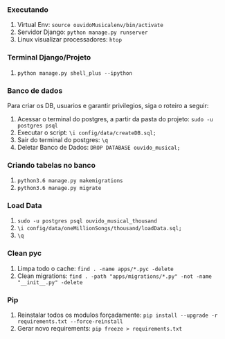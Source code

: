 ### Executando  
1. Virtual Env: `source ouvidoMusicalenv/bin/activate`  
2. Servidor Django: `python manage.py runserver`  
3. Linux visualizar processadores: `htop`

### Terminal Django/Projeto  
1. `python manage.py shell_plus --ipython`  

### Banco de dados   
Para criar os DB, usuarios e garantir privilegios, siga o roteiro a seguir:  
1. Acessar o terminal do postgres, a partir da pasta do projeto: `sudo -u postgres psql`  
2. Executar o script: `\i config/data/createDB.sql;`  
3. Sair do terminal do postgres: `\q`  
4. Deletar Banco de Dados: `DROP DATABASE ouvido_musical;`  

### Criando tabelas no banco  
1. `python3.6 manage.py makemigrations`  
2. `python3.6 manage.py migrate`

### Load Data
1. `sudo -u postgres psql ouvido_musical_thousand`  
2. `\i config/data/oneMillionSongs/thousand/loadData.sql;`  
3. `\q`  

### Clean pyc  
1. Limpa todo o cache: `find . -name apps/*.pyc -delete`  
2. Clean migrations: `find . -path "apps/migrations/*.py" -not -name "__init__.py" -delete`

### Pip
1. Reinstalar todos os modulos forçadamente: `pip install --upgrade -r requirements.txt --force-reinstall`  
2. Gerar novo requirements: `pip freeze > requirements.txt`
  